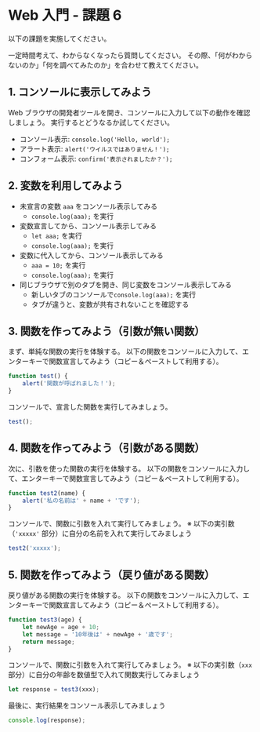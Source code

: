# Web 入門 - 課題 6
以下の課題を実施してください。

一定時間考えて、わからなくなったら質問してください。
その際、「何がわからないのか」「何を調べてみたのか」を合わせて教えてください。

## 1. コンソールに表示してみよう
Web ブラウザの開発者ツールを開き、コンソールに入力して以下の動作を確認しましょう。
実行するとどうなるか試してください。

- コンソール表示: `console.log('Hello, world');`
- アラート表示: `alert('ウイルスではありません！');`
- コンフォーム表示: `confirm('表示されましたか？');`

## 2. 変数を利用してみよう

- 未宣言の変数 `aaa` をコンソール表示してみる
  - `console.log(aaa);` を実行
- 変数宣言してから、コンソール表示してみる
  - `let aaa;` を実行
  - `console.log(aaa);` を実行
- 変数に代入してから、コンソール表示してみる
  - `aaa = 10;` を実行
  - `console.log(aaa);` を実行
- 同じブラウザで別のタブを開き、同じ変数をコンソール表示してみる
  - 新しいタブのコンソールで`console.log(aaa);` を実行
  - タブが違うと、変数が共有されないことを確認する

## 3. 関数を作ってみよう（引数が無い関数）

まず、単純な関数の実行を体験する。
以下の関数をコンソールに入力して、エンターキーで関数宣言してみよう（コピー＆ペーストして利用する）。

```js
function test() {
    alert('関数が呼ばれました！');
}
```

コンソールで、宣言した関数を実行してみましょう。

```js
test();
```

## 4. 関数を作ってみよう（引数がある関数）

次に、引数を使った関数の実行を体験する。
以下の関数をコンソールに入力して、エンターキーで関数宣言してみよう（コピー＆ペーストして利用する）。

```js
function test2(name) {
    alert('私の名前は' + name + 'です');
}
```

コンソールで、関数に引数を入れて実行してみましょう。
※ 以下の実引数（`'xxxxx'` 部分）に自分の名前を入れて実行してみましょう

```js
test2('xxxxx');
```

## 5. 関数を作ってみよう（戻り値がある関数）

戻り値がある関数の実行を体験する。
以下の関数をコンソールに入力して、エンターキーで関数宣言してみよう（コピー＆ペーストして利用する）。

```js
function test3(age) {
    let newAge = age + 10;
    let message = '10年後は' + newAge + '歳です';
    return message;
}
```

コンソールで、関数に引数を入れて実行してみましょう。
※ 以下の実引数（`xxx` 部分）に自分の年齢を数値型で入れて関数実行してみましょう

```js
let response = test3(xxx);
```

最後に、実行結果をコンソール表示してみましょう

```js
console.log(response);
```
